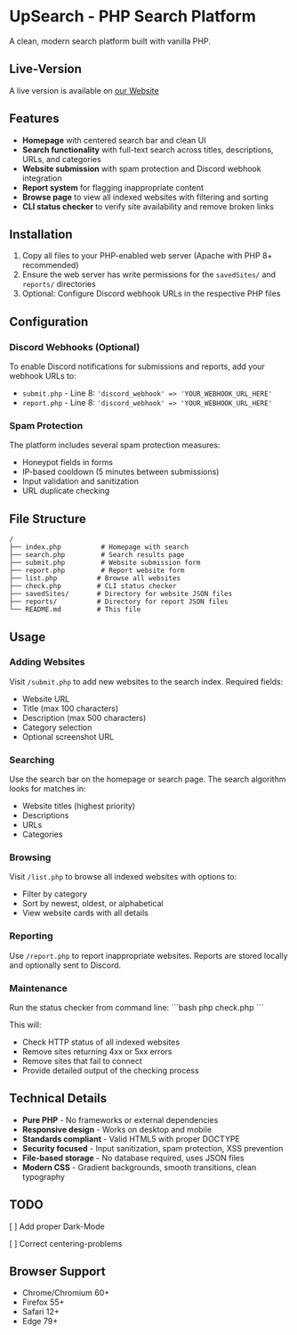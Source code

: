 # UpSearch - PHP Search Platform

A clean, modern search platform built with vanilla PHP.

## Live-Version

A live version is available on [our Website](https://basicsites.ddns.net/search/)

## Features

- **Homepage** with centered search bar and clean UI
- **Search functionality** with full-text search across titles, descriptions, URLs, and categories
- **Website submission** with spam protection and Discord webhook integration
- **Report system** for flagging inappropriate content
- **Browse page** to view all indexed websites with filtering and sorting
- **CLI status checker** to verify site availability and remove broken links

## Installation

1. Copy all files to your PHP-enabled web server (Apache with PHP 8+ recommended)
2. Ensure the web server has write permissions for the `savedSites/` and `reports/` directories
3. Optional: Configure Discord webhook URLs in the respective PHP files

## Configuration

### Discord Webhooks (Optional)

To enable Discord notifications for submissions and reports, add your webhook URLs to:

- `submit.php` - Line 8: `'discord_webhook' => 'YOUR_WEBHOOK_URL_HERE'`
- `report.php` - Line 8: `'discord_webhook' => 'YOUR_WEBHOOK_URL_HERE'`

### Spam Protection

The platform includes several spam protection measures:
- Honeypot fields in forms
- IP-based cooldown (5 minutes between submissions)
- Input validation and sanitization
- URL duplicate checking

## File Structure

```
/
├── index.php          # Homepage with search
├── search.php         # Search results page
├── submit.php         # Website submission form
├── report.php         # Report website form
├── list.php          # Browse all websites
├── check.php         # CLI status checker
├── savedSites/       # Directory for website JSON files
├── reports/          # Directory for report JSON files
└── README.md         # This file
```

## Usage

### Adding Websites
Visit `/submit.php` to add new websites to the search index. Required fields:
- Website URL
- Title (max 100 characters)
- Description (max 500 characters)
- Category selection
- Optional screenshot URL

### Searching
Use the search bar on the homepage or search page. The search algorithm looks for matches in:
- Website titles (highest priority)
- Descriptions
- URLs
- Categories

### Browsing
Visit `/list.php` to browse all indexed websites with options to:
- Filter by category
- Sort by newest, oldest, or alphabetical
- View website cards with all details

### Reporting
Use `/report.php` to report inappropriate websites. Reports are stored locally and optionally sent to Discord.

### Maintenance
Run the status checker from command line:
\`\`\`bash
php check.php
\`\`\`

This will:
- Check HTTP status of all indexed websites
- Remove sites returning 4xx or 5xx errors
- Remove sites that fail to connect
- Provide detailed output of the checking process

## Technical Details

- **Pure PHP** - No frameworks or external dependencies
- **Responsive design** - Works on desktop and mobile
- **Standards compliant** - Valid HTML5 with proper DOCTYPE
- **Security focused** - Input sanitization, spam protection, XSS prevention
- **File-based storage** - No database required, uses JSON files
- **Modern CSS** - Gradient backgrounds, smooth transitions, clean typography

## TODO

[ ] Add proper Dark-Mode

[ ] Correct centering-problems  

## Browser Support

- Chrome/Chromium 60+
- Firefox 55+
- Safari 12+
- Edge 79+
